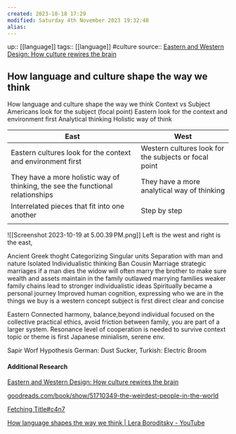 ```yaml
---
created: 2023-10-18 17:29
modified: Saturday 4th November 2023 19:32:48
alias:
---
```

up::  [[language]]
tags:: [[language]] #culture
source:: [Eastern and Western Design: How culture rewires the brain](https://www.youtube.com/watch?v=8UAsN9wvePE&list=WL&index=23)
## How language and culture shape the way we think

How language and culture shape the way we think
Context vs Subject
Americans look for the subject (focal point)
Eastern look for the context and environment first
Analytical thinking
Holistic way of think

| East                                                                            | West                                                  |
| ------------------------------------------------------------------------------- | ----------------------------------------------------- |
| Eastern cultures look for the context and environment first                     | Western cultures look for the subjects or focal point |
| They have a more holistic way of thinking, the see the functional relationships | They have a more analytical way of thinking           |
| Interrelated pieces that fit into one another                                   | Step by step                                          |
|                                                                                 |                                                       |



![[Screenshot 2023-10-19 at 5.00.39 PM.png]]
Left is the west and right is the east,

Ancient Greek thoght
Categorizing
Singular units
Separation with man and nature
Isolated
Individualistic thinking
Ban Cousin Marriage
strategic marriages
if a man dies the widow will often marry the brother to make sure wealth and assets maintain in the family
outlawed marrying families
weaker family chains lead to stronger individualistic ideas
Spiritually became a personal journey
Improved human cognition,
expressing who we are in the things we buy is a western concept
subject is first
direct clear and concise


Eastern
Connected
harmony, balance,beyond individual focused on the collective
practical ethics, avoid friction between family,
you are part of a larger system.
Resonance
level of cooperation is needed to survive
context topic or theme is first
Japanese minialism, serene env.

Sapir Worf Hypothesis
German: Dust Sucker,
Turkish:  Electric Broom



#### Additional Research

[Eastern and Western Design: How culture rewires the brain](https://www.youtube.com/watch?v=8UAsN9wvePE&list=WL&index=23)

[goodreads.com/book/show/51710349-the-weirdest-people-in-the-world](https://www.goodreads.com/book/show/51710349-the-weirdest-people-in-the-world)

[Fetching Title#c4n7](https://www.goodreads.com/book/show/226630.The_Geography_of_Thought)

[How language shapes the way we think | Lera Boroditsky - YouTube](https://www.youtube.com/watch?v=RKK7wGAYP6k)
